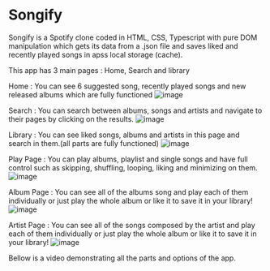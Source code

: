 # Songify
Songify is a Spotify clone coded in HTML, CSS, Typescript with pure DOM manipulation
which gets its data from a .json file and saves liked and recently played songs in apss local storage (cache).

This app has 3 main pages : Home, Search and library 

Home : You can see 6 suggested song, recently played songs and new released albums which are fully functioned 
![image](https://user-images.githubusercontent.com/99325811/230476978-67282980-bfd7-495f-b9ef-981dc62e1cb0.png)


Search : You can search between albums, songs and artists and navigate to their pages by clicking on the results.
![image](https://user-images.githubusercontent.com/99325811/230477310-b6c61768-c503-46c9-8f65-3a485ef5206d.png)


Library : You can see liked songs, albums and artists in this page and search in them.(all parts are fully functioned)
![image](https://user-images.githubusercontent.com/99325811/230477475-5ed21dd3-3b6d-4d07-b538-bf2af8992375.png)


Play Page : You can play albums, playlist and single songs and have full control such as  skipping, shuffling, looping, liking and minimizing on them.
![image](https://user-images.githubusercontent.com/99325811/230477800-f51eb8db-fda9-4f1a-ba69-3df61ace2f04.png)

Album Page : You can see all of the albums song and play each of them individually or just play the whole album or like it to save it in your library!
![image](https://user-images.githubusercontent.com/99325811/230478065-bb62ae22-6469-472c-a68c-e7dbb587ef7e.png)

Artist Page : You can see all of the songs composed by the artist and play each of them individually or just play the whole album or like it to save it in your library!
![image](https://user-images.githubusercontent.com/99325811/230478267-fe16af5a-18f1-499a-b7ce-647689822e43.png)

Bellow is a video demonstrating all the parts and options of the app.




